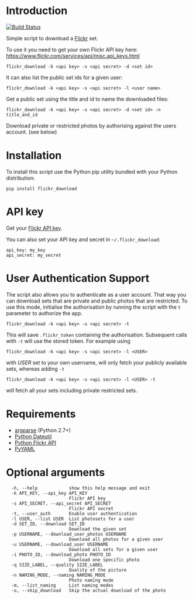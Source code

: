 # Introduction

[![Build Status](https://travis-ci.org/beaufour/flickr-download.svg)](https://travis-ci.org/beaufour/flickr-download)

Simple script to download a [Flickr](http://flickr.com) set.

To use it you need to get your own Flickr API key here:
https://www.flickr.com/services/api/misc.api_keys.html

    flickr_download -k <api key> -s <api secret> -d <set id>

It can also list the public set ids for a given user:

    flickr_download -k <api key> -s <api secret> -l <user name>

Get a public set using the title and id to name the downloaded files:

    flickr_download -k <api key> -s <api secret> -d <set id> -n title_and_id

Download private or restricted photos by authorising against the users account. (see below)

# Installation

To install this script use the Python pip utility bundled with your Python distribution:

    pip install flickr_download

# API key

Get your [Flickr API key](http://www.flickr.com/services/api/).

You can also set your API key and secret in `~/.flickr_download`:

    api_key: my_key
    api_secret: my_secret

# User Authentication Support

The script also allows you to authenticate as a user account. That way you can download sets that
are private and public photos that are restricted. To use this mode, initialise the authorisation by
running the script with the `t` parameter to authorize the app.

    flickr_download -k <api key> -s <api secret> -t

This will save `.flickr_token` containing the authorisation. Subsequent calls with `-t` will use the
stored token. For example using

    flickr_download -k <api key> -s <api secret> -l <USER>

with _USER_ set to your own username, will only fetch your publicly available sets, whereas adding `-t`

    flickr_download -k <api key> -s <api secret> -l <USER> -t

will fetch all your sets including private restricted sets.

# Requirements

* [argparse](http://docs.python.org/2.7/library/argparse.html) (Python 2.7+)
* [Python Dateutil](http://labix.org/python-dateutil)
* [Python Flickr API](https://github.com/alexis-mignon/python-flickr-api/)
* [PyYAML](http://pyyaml.org/)

# Optional arguments

```
  -h, --help            show this help message and exit
  -k API_KEY, --api_key API_KEY
                        Flickr API key
  -s API_SECRET, --api_secret API_SECRET
                        Flickr API secret
  -t, --user_auth       Enable user authentication
  -l USER, --list USER  List photosets for a user
  -d SET_ID, --download SET_ID
                        Download the given set
  -p USERNAME, --download_user_photos USERNAME
                        Download all photos for a given user
  -u USERNAME, --download_user USERNAME
                        Download all sets for a given user
  -i PHOTO_ID, --download_photo PHOTO_ID
                        Download one specific photo
  -q SIZE_LABEL, --quality SIZE_LABEL
                        Quality of the picture
  -n NAMING_MODE, --naming NAMING_MODE
                        Photo naming mode
  -m, --list_naming     List naming modes
  -o, --skip_download   Skip the actual download of the photo
```
